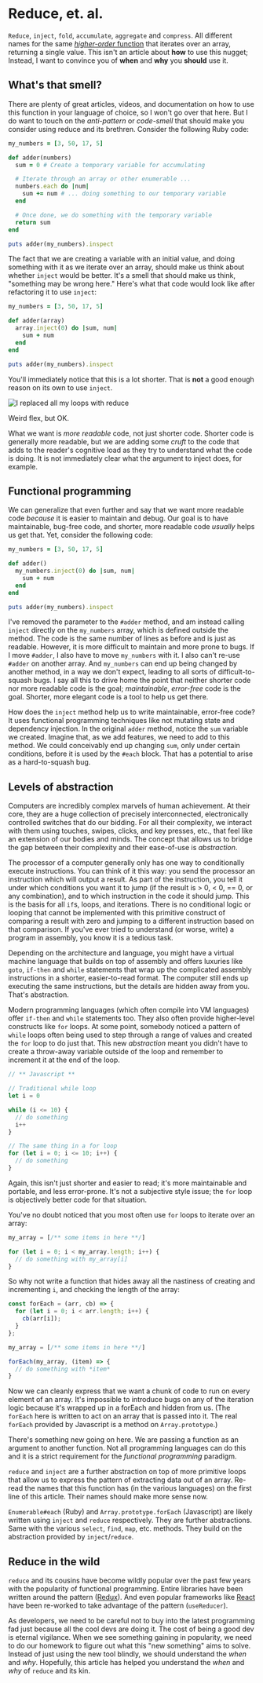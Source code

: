 # Reduce, et. al.

`Reduce`, `inject`, `fold`, `accumulate`, `aggregate` and `compress`. All
different names for the same [*higher-order* function][Wikipedia Reduce] that
iterates over an array, returning a single value. This isn't an article about
**how** to use this nugget; Instead, I want to convince you of **when** and
**why** you **should** use it.

## What's that smell?

There are plenty of great articles, videos, and documentation on how to use this
function in your language of choice, so I won't go over that here. But I do want
to touch on the *anti-pattern* or *code-smell* that should make you consider
using reduce and its brethren. Consider the following Ruby code:

```ruby
my_numbers = [3, 50, 17, 5]

def adder(numbers)
  sum = 0 # Create a temporary variable for accumulating

  # Iterate through an array or other enumerable ...
  numbers.each do |num|
    sum += num # ... doing something to our temporary variable
  end

  # Once done, we do something with the temporary variable
  return sum
end

puts adder(my_numbers).inspect
```

The fact that we are creating a variable with an initial value, and doing
something with it as we iterate over an array, should make us think about
whether `inject` would be better. It's a smell that should make us think,
"something may be wrong here." Here's what that code would look like after
refactoring it to use `inject`:

```ruby
my_numbers = [3, 50, 17, 5]

def adder(array)
  array.inject(0) do |sum, num|
    sum + num
  end
end

puts adder(my_numbers).inspect
```

You'll immediately notice that this is a lot shorter. That is **not** a good
enough reason on its own to use `inject`.

![I replaced all my loops with reduce](./wierd_flex.jpg)

Weird flex, but OK.

What we want is *more readable* code, not just shorter code. Shorter code is
generally more readable, but we are adding some *cruft* to the code that adds to
the reader's cognitive load as they try to understand what the code is doing. It
is not immediately clear what the argument to inject does, for example.

## Functional programming

We can generalize that even further and say that we want more readable code
*because* it is easier to maintain and debug. Our goal is to have maintainable,
bug-free code, and shorter, more readable code *usually* helps us get that. Yet,
consider the following code:

```ruby
my_numbers = [3, 50, 17, 5]

def adder()
  my_numbers.inject(0) do |sum, num|
    sum + num
  end
end

puts adder(my_numbers).inspect
```

I've removed the parameter to the `#adder` method, and am instead calling
`inject` directly on the `my_numbers` array, which is defined outside the
method. The code is the same number of lines as before and is just as
readable. However, it is more difficult to maintain and more prone to bugs. If I
move `#adder`, I also have to move `my_numbers` with it. I also can't re-use
`#adder` on another array. And `my_numbers` can end up being changed by another
method, in a way we don't expect, leading to all sorts of difficult-to-squash
bugs. I say all this to drive home the point that neither shorter code nor more
readable code is the goal; *maintainable*, *error-free* code is the
goal. Shorter, more elegant code is a tool to help us get there.

How does the `inject` method help us to write maintainable, error-free code? It
uses functional programming techniques like not mutating state and dependency
injection. In the original `adder` method, notice the `sum` variable we
created. Imagine that, as we add features, we need to add to this method. We
could conceivably end up changing `sum`, only under certain conditions, before
it is used by the `#each` block. That has a potential to arise as a
hard-to-squash bug.

## Levels of abstraction

Computers are incredibly complex marvels of human achievement. At their core,
they are a huge collection of precisely interconnected, electronically
controlled switches that do our bidding. For all their complexity, we interact
with them using touches, swipes, clicks, and key presses, etc., that feel like
an extension of our bodies and minds. The concept that allows us to bridge the
gap between their complexity and their ease-of-use is *abstraction*.

The processor of a computer generally only has one way to conditionally execute
instructions. You can think of it this way: you send the processor an
instruction which will output a result. As part of the instruction, you tell it
under which conditions you want it to jump (if the result is > 0, < 0, == 0, or
any combination), and to which instruction in the code it should jump. This is
the basis for all `if`s, loops, and iterations. There is no conditional logic or
looping that cannot be implemented with this primitive construct of comparing a
result with zero and jumping to a different instruction based on that
comparison. If you've ever tried to understand (or worse, write) a program in
assembly, you know it is a tedious task.

Depending on the architecture and language, you might have a virtual machine
language that builds on top of assembly and offers luxuries like `goto`,
`if-then` and `while` statements that wrap up the complicated assembly
instructions in a shorter, easier-to-read format. The computer still ends up
executing the same instructions, but the details are hidden away from
you. That's abstraction.

Modern programming languages (which often compile into VM languages) offer
`if-then` and `while` statements too. They also often provide higher-level
constructs like `for` loops. At some point, somebody noticed a pattern of
`while` loops often being used to step through a range of values and created
the `for` loop to do just that. This new *abstraction* meant you didn't have to
create a throw-away variable outside of the loop and remember to increment it at
the end of the loop.

```javascript
// ** Javascript **

// Traditional while loop
let i = 0

while (i <= 10) {
  // do something
  i++
}

// The same thing in a for loop
for (let i = 0; i <= 10; i++) {
  // do something
}
```

Again, this isn't just shorter and easier to read; it's more maintainable and
portable, and less error-prone. It's not a subjective style issue; the `for`
loop is objectively better code for that situation.

You've no doubt noticed that you most often use `for` loops to iterate over an
array:

```javascript
my_array = [/** some items in here **/]

for (let i = 0; i < my_array.length; i++) {
  // do something with my_array[i]
}
```

So why not write a function that hides away all the nastiness of creating and
incrementing `i`, and checking the length of the array:

```javascript
const forEach = (arr, cb) => {
  for (let i = 0; i < arr.length; i++) {
    cb(arr[i]);
  }
};

my_array = [/** some items in here **/]

forEach(my_array, (item) => {
  // do something with *item*
}
```

Now we can cleanly express that we want a chunk of code to run on every element
of an array. It's impossible to introduce bugs on any of the iteration logic
because it's wrapped up in a forEach and hidden from us. (The `forEach` here is
written to act on an array that is passed into it. The real `forEach` provided
by Javascript is a method on `Array.prototype`.)

There's something new going on here. We are passing a function as an argument to
another function. Not all programming languages can do this and it is a strict
requirement for the *functional programming* paradigm.

`reduce` and `inject` are a further abstraction on top of more primitive loops
that allow us to express the pattern of extracting data out of an array. Re-read
the names that this function has (in the various languages) on the first line of
this article. Their names should make more sense now.

`Enumerable#each` (Ruby) and `Array.prototype.forEach` (Javascript) are likely
written using `inject` and `reduce` respectively. They are further
abstractions. Same with the various `select`, `find`, `map`, etc. methods. They
build on the abstraction provided by `inject`/`reduce`.

## Reduce in the wild

`reduce` and its cousins have become wildly popular over the past few years with
the popularity of functional programming. Entire libraries have been written
around the pattern ([Redux](https://redux.js.org)). And even popular frameworks
like [React](https://reactjs.org) have been re-worked to take advantage of the
pattern (`useReducer`).

As developers, we need to be careful not to buy into the latest programming fad
just because all the cool devs are doing it. The cost of being a good dev is
eternal vigilance. When we see something gaining in popularity, we need to do
our homework to figure out what this "new something" aims to solve. Instead of
just using the new tool blindly, we should understand the *when* and
*why*. Hopefully, this article has helped you understand the *when* and *why* of
`reduce` and its kin.

[Wikipedia Reduce]: https://en.wikipedia.org/wiki/Fold_(higher-order_function)
